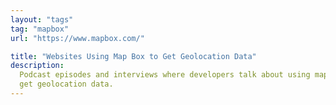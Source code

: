 ```yaml
---
layout: "tags"
tag: "mapbox"
url: "https://www.mapbox.com/"

title: "Websites Using Map Box to Get Geolocation Data"
description:
  Podcast episodes and interviews where developers talk about using mapbox to
  get geolocation data.
---
```

